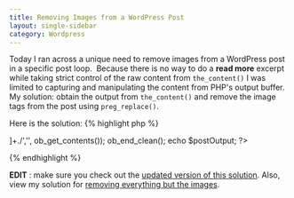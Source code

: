 ```yaml
---
title: Removing Images from a WordPress Post
layout: single-sidebar
category: Wordpress
---
```


Today I ran across a unique need to remove images from a WordPress post in a specific post loop.  Because there is no way to do a **read more** excerpt while taking strict control of the raw content from `the_content()` I was limited to capturing and manipulating the content from PHP&#39;s output buffer.  My solution&#58; obtain the output from `the_content()` and remove the image tags from the post using `preg_replace()`.

Here is the solution&#58;
{% highlight php %}
<?php
   ob_start();
   the_content('Read the full post',true);
   $postOutput = preg_replace('/<img[^>]+./','', ob_get_contents());
   ob_end_clean();
   echo $postOutput;
?>
{% endhighlight %}

**EDIT** &#58; make sure you check out the [updated version of this solution](http://chrisschuld.com/2009/04/removing-images-in-a-wordpress-post-revisited).  Also, view my solution for [removing everything but the images](http://chrisschuld.com/2009/11/removing-everything-but-images-in-a-wordpress-post).